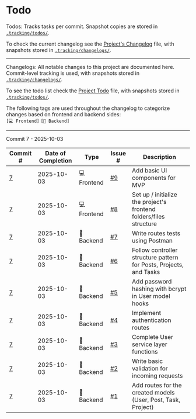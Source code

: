 # Todo
Todos:
Tracks tasks per commit. Snapshot copies are stored in [`.tracking/todos/`](./.tracking/todos/).

To check the current changelog see the [Project's Changelog](./Changelog.md) file, with snapshots stored in [`.tracking/changelogs/`](./.tracking/changelogs/).

---
Changelogs:
All notable changes to this project are documented here. Commit-level tracking is used, with snapshots stored in [`.tracking/changelogs/`](./.tracking/changelogs/).

To see the todo list check the [Project Todo](./Todo.md) file, with snapshots stored in [`.tracking/todos/`](./.tracking/todos/).

The following tags are used throughout the changelog to categorize changes based on frontend and backend sides:<br> `[💻 Frontend]` `[🔧 Backend]`

---

Commit 7 - 2025-10-03

| Commit # | Date of Completion | Type | Issue # | Description |
|----------|-------------------|------|---------|-------------|
|[7](./.tracking/todos/todo-7.md)|2025-10-03|💻 Frontend|[#9](https://github.com/Gallucky/ClarityBox/issues/9)|Add basic UI components for MVP
|[7](./.tracking/todos/todo-7.md)|2025-10-03|💻 Frontend|[#8](https://github.com/Gallucky/ClarityBox/issues/8)|Set up / initialize the project's frontend folders/files structure
|[7](./.tracking/todos/todo-7.md)|2025-10-03|🔧 Backend|[#7](https://github.com/Gallucky/ClarityBox/issues/7)|Write routes tests using Postman
|[7](./.tracking/todos/todo-7.md)|2025-10-03|🔧 Backend|[#6](https://github.com/Gallucky/ClarityBox/issues/6)|Follow controller structure pattern for Posts, Projects, and Tasks
|[7](./.tracking/todos/todo-7.md)|2025-10-03|🔧 Backend|[#5](https://github.com/Gallucky/ClarityBox/issues/5)|Add password hashing with bcrypt in User model hooks
|[7](./.tracking/todos/todo-7.md)|2025-10-03|🔧 Backend|[#4](https://github.com/Gallucky/ClarityBox/issues/4)|Implement authentication routes
|[7](./.tracking/todos/todo-7.md)|2025-10-03|🔧 Backend|[#3](https://github.com/Gallucky/ClarityBox/issues/3)|Complete User service layer functions
|[7](./.tracking/todos/todo-7.md)|2025-10-03|🔧 Backend|[#2](https://github.com/Gallucky/ClarityBox/issues/2)|Write basic validation for incoming requests
|[7](./.tracking/todos/todo-7.md)|2025-10-03|🔧 Backend|[#1](https://github.com/Gallucky/ClarityBox/issues/1)|Add routes for the created models (User, Post, Task, Project)
